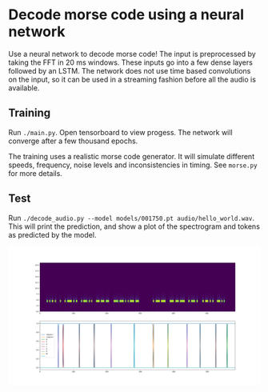 # Decode morse code using a neural network

Use a neural network to decode morse code! The input is preprocessed by taking the FFT in 20 ms windows. These inputs go into a few dense layers followed by an LSTM. The network does not use time based convolutions on the input, so it can be used in a streaming fashion before all the audio is available.

## Training

Run `./main.py`. Open tensorboard to view progess. The network will converge after a few thousand epochs.

The training uses a realistic morse code generator. It will simulate different speeds, frequency, noise levels and inconsistencies in timing. See `morse.py` for more details.

## Test

Run `./decode_audio.py --model models/001750.pt audio/hello_world.wav`. This will print the prediction, and show a plot of the spectrogram and tokens as predicted by the model.

![](.github/img/hello_world.png)
